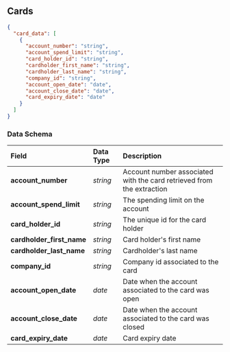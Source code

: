 ## Cards

```json
{
  "card_data": [
    {
      "account_number": "string",
      "account_spend_limit": "string",
      "card_holder_id": "string",
      "cardholder_first_name": "string",
      "cardholder_last_name": "string",
      "company_id": "string",
      "account_open_date": "date",
      "account_close_date": "date",
      "card_expiry_date": "date"
    }
  ]
}
```

### Data Schema

| Field                   | Data Type | Description                                                           |
| :---------------------- | :-------- | :-------------------------------------------------------------------- |
| **account_number**        | *string*  | Account number associated with the card retrieved from the extraction |
| **account_spend_limit**   | *string*  | The spending limit on the account                                     |
| **card_holder_id**        | *string*  | The unique id for the card holder                                     |
| **cardholder_first_name** | *string*  | Card holder's first name                                              |
| **cardholder_last_name**  | *string*  | Cardholder's last name                                                |
| **company_id**            | *string*  | Company id associated to the card                                     |
| **account_open_date**     | *date*    | Date when the account associated to the card was open                 |
| **account_close_date**    | *date*    | Date when the account associated to the card was closed               |
| **card_expiry_date**      | *date*    | Card expiry date                                                      |
